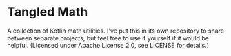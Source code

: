 # Tangled Math

A collection of Kotlin math utilities. I've put this in its own repository to share between separate projects, but feel free to use it yourself if it would be helpful. (Licensed under Apache License 2.0, see LICENSE for details.)
